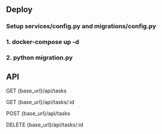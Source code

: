 ## Deploy

### Setup services/config.py and migrations/config.py

### 1. docker-compose up -d 
### 2. python migration.py

## API

GET {base_url}/api/tasks

GET {base_url}/api/tasks/:id

POST {base_url}/api/tasks

DELETE {base_url}/api/tasks/:id